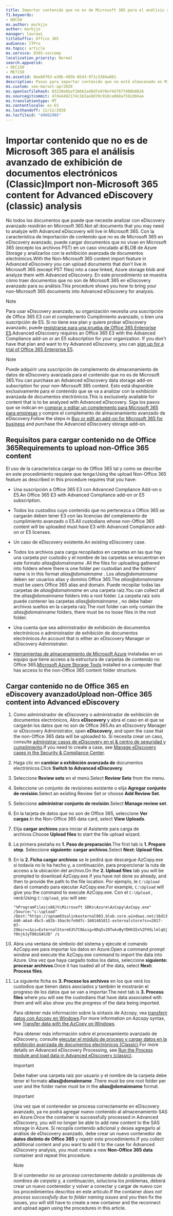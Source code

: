```yaml
---
title: Importar contenido que no es de Microsoft 365 para el análisis avanzado de eDiscovery
f1.keywords:
- NOCSH
ms.author: markjjo
author: markjjo
manager: laurawi
titleSuffix: Office 365
audience: ITPro
ms.topic: article
ms.service: O365-seccomp
localization_priority: Normal
search.appverid:
- OEC150
- MET150
ms.assetid: 0ee60763-a30b-495b-8543-971c3384a801
description: Pasos para importar contenido que no está almacenado en Microsoft 365 en un BLOB de Azure para que se pueda analizar con AeD
ms.custom: seo-marvel-apr2020
ms.openlocfilehash: 03220e6baf16662ad8dfa970ef4d7077d08b0826
ms.sourcegitcommit: 47de4402174c263ae8d70c910ca068a7581d04ae
ms.translationtype: MT
ms.contentlocale: es-ES
ms.lasthandoff: 12/12/2020
ms.locfileid: "49662905"
---
```

# <a name="import-non-microsoft-365-content-for-advanced-ediscovery-classic-analysis"></a><span data-ttu-id="01467-103">Importar contenido que no es de Microsoft 365 para el análisis avanzado de exhibición de documentos electrónicos (Classic)</span><span class="sxs-lookup"><span data-stu-id="01467-103">Import non-Microsoft 365 content for Advanced eDiscovery (classic) analysis</span></span>

<span data-ttu-id="01467-104">No todos los documentos que puede que necesite analizar con eDiscovery avanzado residirán en Microsoft 365.</span><span class="sxs-lookup"><span data-stu-id="01467-104">Not all documents that you may need to analyze with Advanced eDiscovery will live in Microsoft 365.</span></span> <span data-ttu-id="01467-105">Con la característica de importación de contenido que no es de Microsoft 365 en eDiscovery avanzado, puede cargar documentos que no vivan en Microsoft 365 (excepto los archivos PST) en un caso vinculado al BLOB de Azure Storage y analizarlos con la exhibición avanzada de documentos electrónicos.</span><span class="sxs-lookup"><span data-stu-id="01467-105">With the Non-Microsoft 365 content import feature in Advanced eDiscovery you can upload documents that don't live in Microsoft 365 (except PST files) into a case linked, Azure storage blob and analyze them with Advanced eDiscovery.</span></span> <span data-ttu-id="01467-106">En este procedimiento se muestra cómo traer documentos que no son de Microsoft 365 en eDiscovery avanzado para su análisis.</span><span class="sxs-lookup"><span data-stu-id="01467-106">This procedure shows you how to bring your non-Microsoft 365 documents into Advanced eDiscovery for analysis.</span></span>
  
> [!NOTE]
> <span data-ttu-id="01467-p102">Para usar eDiscovery avanzado, su organización necesita una suscripción de Office 365 E3 con el complemento Cumplimiento avanzado, o bien una suscripción de E5. Si no tiene ese plan y quiere probar eDiscovery avanzado, puede [registrarse para una prueba de Office 365 Enterprise E5](https://go.microsoft.com/fwlink/p/?LinkID=698279).</span><span class="sxs-lookup"><span data-stu-id="01467-p102">Advanced eDiscovery requires an Office 365 E3 with the Advanced Compliance add-on or an E5 subscription for your organization. If you don't have that plan and want to try Advanced eDiscovery, you can [sign up for a trial of Office 365 Enterprise E5](https://go.microsoft.com/fwlink/p/?LinkID=698279).</span></span> 
  
> [!NOTE]
> <span data-ttu-id="01467-109">Puede adquirir una suscripción de complemento de almacenamiento de datos de eDiscovery avanzada para el contenido que no es de Microsoft 365.</span><span class="sxs-lookup"><span data-stu-id="01467-109">You can purchase an Advanced eDiscovery data storage add-on subscription for your non-Microsoft 365 content.</span></span> <span data-ttu-id="01467-110">Esto está disponible exclusivamente para el contenido que se va a analizar con la exhibición avanzada de documentos electrónicos.</span><span class="sxs-lookup"><span data-stu-id="01467-110">This is exclusively available for content that is to be analyzed with Advanced eDiscovery.</span></span> <span data-ttu-id="01467-111">Siga los pasos que se indican en [comprar o editar un complemento para Microsoft 365 para empresas](https://docs.microsoft.com/microsoft-365/commerce/buy-or-edit-an-add-on) y compre el complemento de almacenamiento avanzado de eDiscovery.</span><span class="sxs-lookup"><span data-stu-id="01467-111">Follow the steps in [Buy or edit an add-on for Microsoft 365 for business](https://docs.microsoft.com/microsoft-365/commerce/buy-or-edit-an-add-on) and purchase the Advanced eDiscovery storage add-on.</span></span> 
  
## <a name="requirements-to-upload-non-office-365-content"></a><span data-ttu-id="01467-112">Requisitos para cargar contenido no de Office 365</span><span class="sxs-lookup"><span data-stu-id="01467-112">Requirements to upload non-Office 365 content</span></span>

<span data-ttu-id="01467-113">El uso de la característica cargar no de Office 365 tal y como se describe en este procedimiento requiere que tenga:</span><span class="sxs-lookup"><span data-stu-id="01467-113">Using the upload Non-Office 365 feature as described in this procedure requires that you have:</span></span>
  
- <span data-ttu-id="01467-114">Una suscripción a Office 365 E3 con Advanced Compliance Add-on o E5.</span><span class="sxs-lookup"><span data-stu-id="01467-114">An Office 365 E3 with Advanced Compliance add-on or E5 subscription.</span></span>
    
- <span data-ttu-id="01467-115">Todos los custodios cuyo contenido que no pertenezca a Office 365 se cargarán deben tener E3 con las licencias del complemento de cumplimiento avanzado o E5.</span><span class="sxs-lookup"><span data-stu-id="01467-115">All custodians whose non-Office 365 content will be uploaded must have E3 with Advanced Compliance add-on or E5 licenses.</span></span>
    
- <span data-ttu-id="01467-116">Un caso de eDiscovery existente.</span><span class="sxs-lookup"><span data-stu-id="01467-116">An existing eDiscovery case.</span></span>
    
- <span data-ttu-id="01467-117">Todos los archivos para carga recopilados en carpetas en las que hay una carpeta por custodio y el nombre de las carpetas se encuentran en este formato  *alias@domainname*  .</span><span class="sxs-lookup"><span data-stu-id="01467-117">All the files for uploading gathered into folders where there is one folder per custodian and the folders' name is in this format  *alias@domainname*  .</span></span> <span data-ttu-id="01467-118">Los  *alias@domainname*  deben ser usuarios alias y dominio Office 365.</span><span class="sxs-lookup"><span data-stu-id="01467-118">The  *alias@domainname*  must be users Office 365 alias and domain.</span></span> <span data-ttu-id="01467-119">Puede recopilar todas las carpetas de  *alias@domainname*  en una carpeta raíz.</span><span class="sxs-lookup"><span data-stu-id="01467-119">You can collect all the  *alias@domainname*  folders into a root folder.</span></span> <span data-ttu-id="01467-120">La carpeta raíz solo puede contener las carpetas  *alias@domainname*  , no debe haber archivos sueltos en la carpeta raíz.</span><span class="sxs-lookup"><span data-stu-id="01467-120">The root folder can only contain the  *alias@domainname*  folders, there must be no loose files in the root folder.</span></span>
    
- <span data-ttu-id="01467-121">Una cuenta que sea administrador de exhibición de documentos electrónicos o administrador de exhibición de documentos electrónicos.</span><span class="sxs-lookup"><span data-stu-id="01467-121">An account that is either an eDiscovery Manager or eDiscovery Administrator.</span></span>
    
- <span data-ttu-id="01467-122">[Herramientas de almacenamiento de Microsoft Azure](https://aka.ms/downloadazcopy) instaladas en un equipo que tiene acceso a la estructura de carpetas de contenido no Office 365.</span><span class="sxs-lookup"><span data-stu-id="01467-122">[Microsoft Azure Storage Tools](https://aka.ms/downloadazcopy) installed on a computer that has access to the non-Office 365 content folder structure.</span></span> 
    
## <a name="upload-non-office-365-content-into-advanced-ediscovery"></a><span data-ttu-id="01467-123">Cargar contenido no de Office 365 en eDiscovery avanzado</span><span class="sxs-lookup"><span data-stu-id="01467-123">Upload non-Office 365 content into Advanced eDiscovery</span></span>


1. <span data-ttu-id="01467-124">Como administrador de eDiscovery o administrador de exhibición de documentos electrónicos, Abra **eDiscovery** y abra el caso en el que se cargarán los datos que no son de Office 365.</span><span class="sxs-lookup"><span data-stu-id="01467-124">As an eDiscovery Manager or eDiscovery Administrator, open **eDiscovery**, and open the case that the non-Office 365 data will be uploaded to.</span></span> <span data-ttu-id="01467-125">Si necesita crear un caso, consulte [administrar casos de eDiscovery en el &amp; centro de seguridad y cumplimiento](ediscovery-cases.md).</span><span class="sxs-lookup"><span data-stu-id="01467-125">If you need to create a case, see [Manage eDiscovery cases in the Security &amp; Compliance Center](ediscovery-cases.md).</span></span>
    
2. <span data-ttu-id="01467-126">Haga clic en **cambiar a exhibición avanzada de** documentos electrónicos.</span><span class="sxs-lookup"><span data-stu-id="01467-126">Click **Switch to Advanced eDiscovery**.</span></span>

3. <span data-ttu-id="01467-127">Seleccione **Review sets** en el menú.</span><span class="sxs-lookup"><span data-stu-id="01467-127">Select **Review Sets** from the menu.</span></span>

4. <span data-ttu-id="01467-128">Seleccione un conjunto de revisiones existente o elija **Agregar conjunto de revisión**.</span><span class="sxs-lookup"><span data-stu-id="01467-128">Select an existing Review Set or choose **Add Review Set**.</span></span>

5. <span data-ttu-id="01467-129">Seleccione **administrar conjunto de revisión**.</span><span class="sxs-lookup"><span data-stu-id="01467-129">Select **Manage review set**.</span></span>

6. <span data-ttu-id="01467-130">En la tarjeta de datos que no son de Office 365, seleccione **Ver cargas**.</span><span class="sxs-lookup"><span data-stu-id="01467-130">In the Non-Office 365 data card, select **View Uploads**.</span></span>

7. <span data-ttu-id="01467-131">Elija **cargar archivos** para iniciar el Asistente para carga de archivos.</span><span class="sxs-lookup"><span data-stu-id="01467-131">Choose **Upload files** to start the file upload wizard.</span></span>

8. <span data-ttu-id="01467-132">La primera pestaña es **1. Paso de preparación**.</span><span class="sxs-lookup"><span data-stu-id="01467-132">The first tab is **1. Prepare step**.</span></span> <span data-ttu-id="01467-133">Seleccione **siguiente: cargar archivos**.</span><span class="sxs-lookup"><span data-stu-id="01467-133">Select **Next: Upload files**.</span></span>

9. <span data-ttu-id="01467-134">En la **2. Ficha cargar archivos** se le pedirá que descargue AzCopy.exe si todavía no lo ha hecho y, a continuación, para proporcionar la ruta de acceso a la ubicación del archivo.</span><span class="sxs-lookup"><span data-stu-id="01467-134">On the **2. Upload files** tab you will be prompted to download AzCopy.exe if you have not done so already, and then to provide the path to the file location.</span></span> <span data-ttu-id="01467-135">Por ejemplo, le `C:\Upload`  dará el comando para ejecutar AzCopy.exe.</span><span class="sxs-lookup"><span data-stu-id="01467-135">For example, `C:\Upload`  will give you the command to execute AzCopy.exe.</span></span> <span data-ttu-id="01467-136">Con el `C:\Upload` , verá:</span><span class="sxs-lookup"><span data-stu-id="01467-136">Using `C:\Upload`, you will see:</span></span>

   `"%ProgramFiles(x86)%\Microsoft SDKs\Azure\AzCopy\AzCopy.exe" /Source:"c:\upload" /Dest:"https://spnam03salinkexternal003.blob.core.windows.net/16d13440-a6a4-4bc5-a82b-10ac9cfe9d7c-1601401811-externalstore?sv=2017-07-29&sr=c&si=ExternalStore63%7C0&sig=9Dq5v20TwkxByYDHhIEx%2FHSLlmlqUjY0njkJyTO0zGA%3D" /s`
  
10. <span data-ttu-id="01467-137">Abra una ventana de símbolo del sistema y ejecute el comando AzCopy.exe para importar los datos en Azure.</span><span class="sxs-lookup"><span data-stu-id="01467-137">Open a command prompt window and execute the AzCopy.exe command to import the data into Azure.</span></span> <span data-ttu-id="01467-138">Una vez que haya cargado todos los datos, seleccione **siguiente: procesar archivos**.</span><span class="sxs-lookup"><span data-stu-id="01467-138">Once it has loaded all of the data, select **Next: Process files**.</span></span>

11. <span data-ttu-id="01467-139">La siguiente ficha es **3. Procese los archivos** en los que verá los custodios que tienen datos asociados y también le mostrarán el progreso de los datos que se van a importar.</span><span class="sxs-lookup"><span data-stu-id="01467-139">The next tab is **3. Process files** where you will see the custodians that have data associated with them and will also show you the progress of the data being imported.</span></span>
        
    <span data-ttu-id="01467-140">Para obtener más información sobre la sintaxis de Azcopy, vea [transferir datos con Azcopy en Windows](https://docs.microsoft.com/azure/storage/common/storage-use-azcopy).</span><span class="sxs-lookup"><span data-stu-id="01467-140">For more information on Azcopy syntax, see [Transfer data with the AzCopy on Windows](https://docs.microsoft.com/azure/storage/common/storage-use-azcopy).</span></span> 
    
    <span data-ttu-id="01467-141">Para obtener más información sobre el procesamiento avanzado de eDiscovery, consulte [ejecutar el módulo de proceso y cargar datos en la exhibición avanzada de documentos electrónicos (Classic)](run-the-process-module-and-load-data-in-advanced-ediscovery.md).</span><span class="sxs-lookup"><span data-stu-id="01467-141">For more details on Advanced eDiscovery Processing, see [Run the Process module and load data in Advanced eDiscovery (classic)](run-the-process-module-and-load-data-in-advanced-ediscovery.md).</span></span> 
    
    > [!IMPORTANT]
    > <span data-ttu-id="01467-142">Debe haber una carpeta raíz por usuario y el nombre de la carpeta debe tener el formato <b>alias@domainname</b>  .</span><span class="sxs-lookup"><span data-stu-id="01467-142">There must be one root folder per user and the folder name must be in the <b>alias@domainname</b>  format.</span></span> 
   
    > [!IMPORTANT]
    > <span data-ttu-id="01467-143">Una vez que el contenedor se procesa correctamente en eDiscovery avanzado, ya no podrá agregar nuevo contenido al almacenamiento SAS en Azure.</span><span class="sxs-lookup"><span data-stu-id="01467-143">Once the container is successfully processed in Advanced eDiscovery, you will no longer be able to add new content to the SAS storage in Azure.</span></span> <span data-ttu-id="01467-144">Si recopila contenido adicional y desea agregarlo al análisis de eDiscovery avanzado, debe crear un nuevo contenedor de **datos distinto de Office 365** y repetir este procedimiento.</span><span class="sxs-lookup"><span data-stu-id="01467-144">If you collect additional content and you want to add it to the case for Advanced eDiscovery analysis, you must create a new **Non-Office 365 data** container and repeat this procedure.</span></span> 
  
    > [!NOTE]
    > <span data-ttu-id="01467-145">Si el contenedor  *no se procesa correctamente debido a problemas de nombres de carpeta*  y, a continuación, soluciona los problemas, deberá crear un nuevo contenedor y volver a conectar y cargar de nuevo con los procedimientos descritos en este artículo.</span><span class="sxs-lookup"><span data-stu-id="01467-145">If the container  *does not process successfully due to folder naming issues*  and you then fix the issues, you will still have to create a new container and the reconnect and upload again using the procedures in this article.</span></span>
